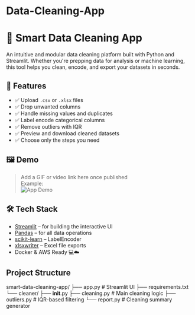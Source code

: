 # Data-Cleaning-App
# 🧹 Smart Data Cleaning App

An intuitive and modular data cleaning platform built with Python and Streamlit. Whether you're prepping data for analysis or machine learning, this tool helps you clean, encode, and export your datasets in seconds.

## 🚀 Features

- ✅ Upload `.csv` or `.xlsx` files
- ✅ Drop unwanted columns
- ✅ Handle missing values and duplicates
- ✅ Label encode categorical columns
- ✅ Remove outliers with IQR
- ✅ Preview and download cleaned datasets
- ✅ Choose only the steps you need

## 🖼️ Demo

> Add a GIF or video link here once published  
> Example:  
> ![App Demo](https://link-to-your-demo.gif)

## 🛠️ Tech Stack

- [Streamlit](https://streamlit.io/) – for building the interactive UI  
- [Pandas](https://pandas.pydata.org/) – for all data operations  
- [scikit-learn](https://scikit-learn.org/) – LabelEncoder  
- [xlsxwriter](https://pypi.org/project/XlsxWriter/) – Excel file exports  
- Docker & AWS Ready 💻☁️


## Project Structure
smart-data-cleaning-app/
├── app.py                # Streamlit UI
├── requirements.txt
└── cleaner/
    ├── __init__.py
    ├── cleaning.py       # Main cleaning logic
    ├── outliers.py       # IQR-based filtering
    └── report.py         # Cleaning summary generator

